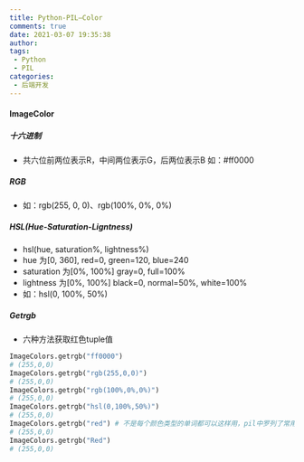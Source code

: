 ```yaml
---
title: Python-PIL—Color
comments: true
date: 2021-03-07 19:35:38
author:
tags:
 - Python
 - PIL
categories:
 - 后端开发
---
```


#### ImageColor
##### 十六进制
- 共六位前两位表示R，中间两位表示G，后两位表示B 如：#ff0000

##### RGB
- 如：rgb(255, 0, 0)、rgb(100%, 0%, 0%)

##### HSL(Hue-Saturation-Ligntness)
- hsl(hue, saturation%, lightness%)
- hue 为[0, 360], red=0, green=120, blue=240
- saturation 为[0%, 100%] gray=0, full=100%
- lightness 为[0%, 100%] black=0, normal=50%, white=100%
- 如：hsl(0, 100%, 50%)

##### Getrgb
- 六种方法获取红色tuple值
```python
ImageColors.getrgb("ff0000")
# (255,0,0)
ImageColors.getrgb("rgb(255,0,0)")
# (255,0,0)
ImageColors.getrgb("rgb(100%,0%,0%)")
# (255,0,0)
ImageColors.getrgb("hsl(0,100%,50%)")
# (255,0,0)
ImageColors.getrgb("red") # 不是每个颜色类型的单词都可以这样用，pil中罗列了常用的颜色
# (255,0,0)
ImageColors.getrgb("Red")
# (255,0,0)
```


